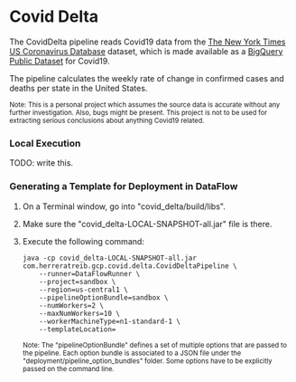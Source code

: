 <h1>Covid Delta</h1>

The CovidDelta pipeline reads Covid19 data from the [The New York Times US Coronavirus Database](https://console.cloud.google.com/marketplace/product/the-new-york-times/covid19_us_cases) dataset, which is made available as a [BigQuery Public Dataset](https://console.cloud.google.com/marketplace/browse?filter=solution-type:dataset&filter=category:covid19) for Covid19. 

The pipeline calculates the weekly rate of change in confirmed cases and deaths per state in the United States.

<sub>Note: This is a personal project which assumes the source data is accurate without any further investigation. Also, bugs might be present. This project is not to be used for extracting serious conclusions about anything Covid19 related.</sub>

<h3>Local Execution</h3>

TODO: write this.

<h3>Generating a Template for Deployment in DataFlow</h3>

1. On a Terminal window, go into "covid_delta/build/libs".
2. Make sure the "covid_delta-LOCAL-SNAPSHOT-all.jar" file is there.
3. Execute the following command:
   
    ```
   java -cp covid_delta-LOCAL-SNAPSHOT-all.jar com.herreratreib.gcp.covid.delta.CovidDeltaPipeline \
        --runner=DataFlowRunner \
        --project=sandbox \
        --region=us-central1 \
        --pipelineOptionBundle=sandbox \
        --numWorkers=2 \
        --maxNumWorkers=10 \
        --workerMachineType=n1-standard-1 \
        --templateLocation=
   ```
   
   <sub>
   Note: The "pipelineOptionBundle" defines a set of multiple options that are passed to the pipeline. Each option bundle is associated to a JSON file under the "deployment/pipeline_option_bundles" folder.
   Some options have to be explicitly passed on the command line. 
   </sub>
